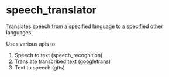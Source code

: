 # speech_translator
Translates speech from a specified language to a specified other languages.

Uses various apis to:
  1. Speech to text (speech_recognition)
  2. Translate transcribed text (googletrans)
  3. Text to speech (gtts)
